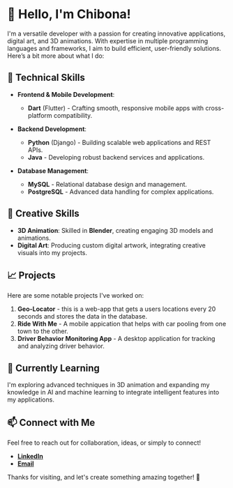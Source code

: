 # 👋 Hello, I'm Chibona!

I'm a versatile developer with a passion for creating innovative applications, digital art, and 3D animations. With expertise in multiple programming languages and frameworks, I aim to build efficient, user-friendly solutions. Here’s a bit more about what I do:

## 🔧 Technical Skills

- **Frontend & Mobile Development**: 
  - **Dart** (Flutter) - Crafting smooth, responsive mobile apps with cross-platform compatibility.

- **Backend Development**:
  - **Python** (Django) - Building scalable web applications and REST APIs.
  - **Java** - Developing robust backend services and applications.

- **Database Management**:
  - **MySQL** - Relational database design and management.
  - **PostgreSQL** - Advanced data handling for complex applications.

## 🎨 Creative Skills

- **3D Animation**: Skilled in **Blender**, creating engaging 3D models and animations.
- **Digital Art**: Producing custom digital artwork, integrating creative visuals into my projects.

## 📈 Projects

Here are some notable projects I've worked on:

1. **Geo-Locator** - this is a web-app that gets a users locations every 20 seconds and stores the data in the database.
2. **Ride With Me** - A mobile appication that helps with car pooling from one town to the other.
3. **Driver Behavior Monitoring App** - A desktop application for tracking and analyzing driver behavior.

## 🌱 Currently Learning

I'm exploring advanced techniques in 3D animation and expanding my knowledge in AI and machine learning to integrate intelligent features into my applications.

## 📫 Connect with Me

Feel free to reach out for collaboration, ideas, or simply to connect!

- **[LinkedIn](https://www.linkedin.com/in/kingsley-chibona)**
- **[Email](mailto:chibona03@gmail.com)**

Thanks for visiting, and let's create something amazing together! 🚀

